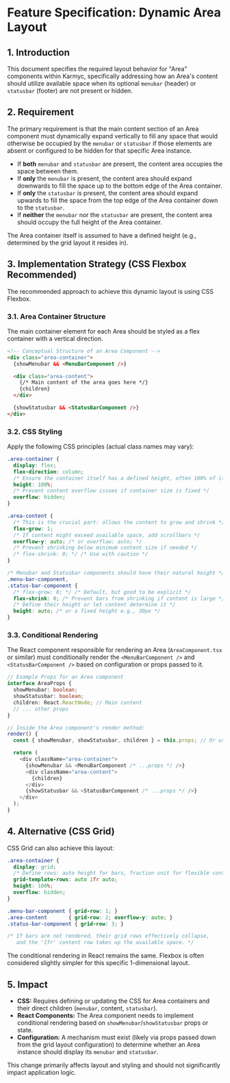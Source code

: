 # Feature Specification: Dynamic Area Layout

## 1. Introduction

This document specifies the required layout behavior for "Area" components within Karmyc, specifically addressing how an Area's content should utilize available space when its optional `menubar` (header) or `statusbar` (footer) are not present or hidden.

## 2. Requirement

The primary requirement is that the main content section of an Area component must dynamically expand vertically to fill any space that would otherwise be occupied by the `menubar` or `statusbar` if those elements are absent or configured to be hidden for that specific Area instance.

-   If **both** `menubar` and `statusbar` are present, the content area occupies the space between them.
-   If **only** the `menubar` is present, the content area should expand downwards to fill the space up to the bottom edge of the Area container.
-   If **only** the `statusbar` is present, the content area should expand upwards to fill the space from the top edge of the Area container down to the `statusbar`.
-   If **neither** the `menubar` nor the `statusbar` are present, the content area should occupy the full height of the Area container.

The Area container itself is assumed to have a defined height (e.g., determined by the grid layout it resides in).

## 3. Implementation Strategy (CSS Flexbox Recommended)

The recommended approach to achieve this dynamic layout is using CSS Flexbox.

### 3.1. Area Container Structure

The main container element for each Area should be styled as a flex container with a vertical direction.

```html
<!-- Conceptual Structure of an Area Component -->
<div class="area-container">
  {showMenubar && <MenuBarComponent />}

  <div class="area-content">
    {/* Main content of the area goes here */}
    {children}
  </div>

  {showStatusbar && <StatusBarComponent />}
</div>
```

### 3.2. CSS Styling

Apply the following CSS principles (actual class names may vary):

```css
.area-container {
  display: flex;
  flex-direction: column;
  /* Ensure the container itself has a defined height, often 100% of its parent */
  height: 100%;
  /* Prevent content overflow issues if container size is fixed */
  overflow: hidden;
}

.area-content {
  /* This is the crucial part: allows the content to grow and shrink */
  flex-grow: 1;
  /* If content might exceed available space, add scrollbars */
  overflow-y: auto; /* or overflow: auto; */
  /* Prevent shrinking below minimum content size if needed */
  /* flex-shrink: 0; */ /* Use with caution */
}

/* Menubar and Statusbar components should have their natural height */
.menu-bar-component,
.status-bar-component {
  /* flex-grow: 0; */ /* Default, but good to be explicit */
  flex-shrink: 0; /* Prevent bars from shrinking if content is large */
  /* Define their height or let content determine it */
  height: auto; /* or a fixed height e.g., 30px */
}
```

### 3.3. Conditional Rendering

The React component responsible for rendering an Area (`AreaComponent.tsx` or similar) must conditionally render the `<MenuBarComponent />` and `<StatusBarComponent />` based on configuration or props passed to it.

```typescript
// Example Props for an Area component
interface AreaProps {
  showMenubar: boolean;
  showStatusbar: boolean;
  children: React.ReactNode; // Main content
  // ... other props
}

// Inside the Area component's render method:
render() {
  const { showMenubar, showStatusbar, children } = this.props; // Or using hooks

  return (
    <div className="area-container">
      {showMenubar && <MenuBarComponent /* ...props */ />}
      <div className="area-content">
        {children}
      </div>
      {showStatusbar && <StatusBarComponent /* ...props */ />}
    </div>
  );
}
```

## 4. Alternative (CSS Grid)

CSS Grid can also achieve this layout:

```css
.area-container {
  display: grid;
  /* Define rows: auto height for bars, fraction unit for flexible content */
  grid-template-rows: auto 1fr auto;
  height: 100%;
  overflow: hidden;
}

.menu-bar-component { grid-row: 1; }
.area-content       { grid-row: 2; overflow-y: auto; }
.status-bar-component { grid-row: 3; }

/* If bars are not rendered, their grid rows effectively collapse,
   and the '1fr' content row takes up the available space. */
```
The conditional rendering in React remains the same. Flexbox is often considered slightly simpler for this specific 1-dimensional layout.

## 5. Impact

-   **CSS:** Requires defining or updating the CSS for Area containers and their direct children (`menubar`, content, `statusbar`).
-   **React Components:** The Area component needs to implement conditional rendering based on `showMenubar`/`showStatusbar` props or state.
-   **Configuration:** A mechanism must exist (likely via props passed down from the grid layout configuration) to determine whether an Area instance should display its `menubar` and `statusbar`.

This change primarily affects layout and styling and should not significantly impact application logic. 

